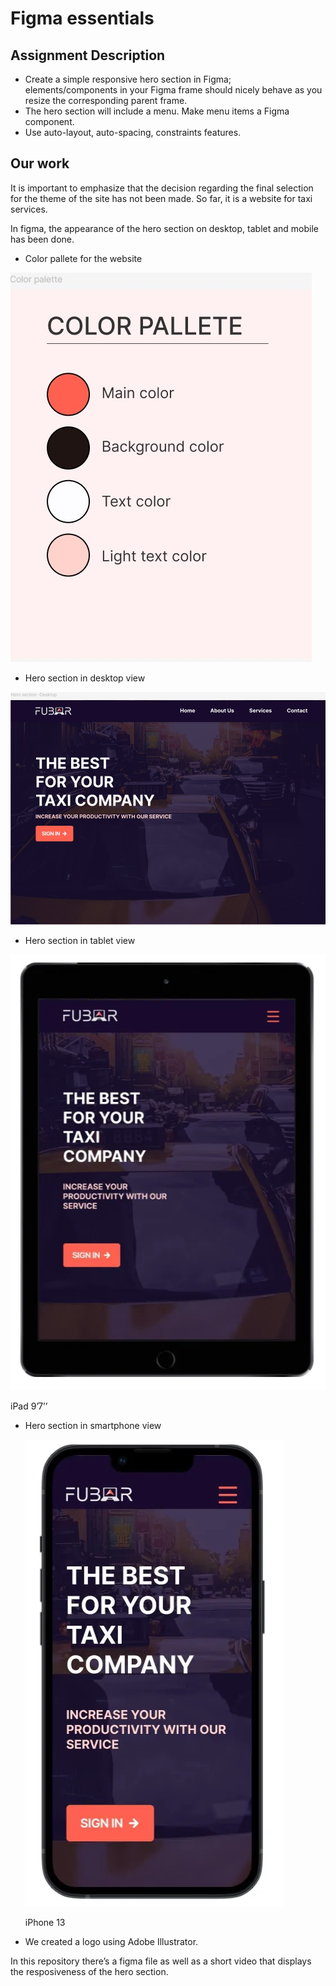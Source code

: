 # Figma essentials

## **Assignment Description**

- Create a simple responsive hero section in Figma; elements/components in your Figma frame should nicely behave as you resize the corresponding parent frame.
- The hero section will include a menu. Make menu items a Figma component.
- Use auto-layout, auto-spacing, constraints features.

## **Our work**

It is important to emphasize that the decision regarding the final selection for the theme of the site has not been made. So far, it is a website for taxi services.

In figma, the appearance of the hero section on desktop, tablet and mobile has been done.

- Color pallete for the website

![color-pallete.jpg](color-pallete.jpg)

- Hero section in desktop view

![Hero-section-desktop.jpg](Hero-section-desktop.jpg)

- Hero section in tablet view

![iPad 9’7’’](Hero-section-tablet.png)

iPad 9’7’’

- Hero section in smartphone view
    
    ![iPhone 13](Hero-section-smartphone.png)
    
    iPhone 13
    

- We created a logo using Adobe Illustrator.

In this repository there’s a figma file as well as a short video that displays the resposiveness of the hero section.